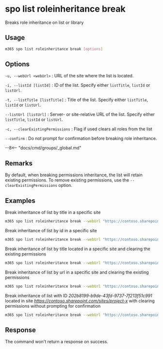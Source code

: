 # spo list roleinheritance break

Breaks role inheritance on list or library

## Usage

```sh
m365 spo list roleinheritance break [options]
```

## Options

`-u, --webUrl <webUrl>`
: URL of the site where the list is located.

`-i, --listId [listId]`
: ID of the list. Specify either `listTitle`, `listId` or `listUrl`.

`-t, --listTitle [listTitle]`
: Title of the list. Specify either `listTitle`, `listId` or `listUrl`.

`--listUrl [listUrl]`
: Server- or site-relative URL of the list. Specify either `listTitle`, `listId` or `listUrl`.

`-c, --clearExistingPermissions`
: Flag if used clears all roles from the list

`--confirm`
: Do not prompt for confirmation before breaking role inheritance.

--8<-- "docs/cmd/groups/_global.md"

## Remarks

By default, when breaking permissions inheritance, the list will retain existing permissions. To remove existing permissions, use the `--clearExistingPermissions` option.

## Examples

Break inheritance of list by title in a specific site

```sh
m365 spo list roleinheritance break --webUrl "https://contoso.sharepoint.com/sites/project-x" --listTitle "someList"
```

Break inheritance of list by id in a specific site

```sh
m365 spo list roleinheritance break --webUrl "https://contoso.sharepoint.com/sites/project-x" --listId "202b8199-b9de-43fd-9737-7f213f51c991"
```

Break inheritance of list by title located in a specific site and clearing the existing permissions

```sh
m365 spo list roleinheritance break --webUrl "https://contoso.sharepoint.com/sites/project-x" --listTitle "someList" --clearExistingPermissions
```

Break inheritance of list by url in a specific site and clearing the existing permissions

```sh
m365 spo list roleinheritance break --webUrl "https://contoso.sharepoint.com/sites/project-x" --listUrl '/sites/project-x/lists/events' --clearExistingPermissions
```

Break inheritance of list with ID _202b8199-b9de-43fd-9737-7f213f51c991_ located in site _https://contoso.sharepoint.com/sites/project-x_ with clearing permissions without prompting for confirmation

```sh
m365 spo list roleinheritance break --webUrl "https://contoso.sharepoint.com/sites/project-x" --listId "202b8199-b9de-43fd-9737-7f213f51c991" --clearExistingPermissions --confirm
```

## Response

The command won't return a response on success.
